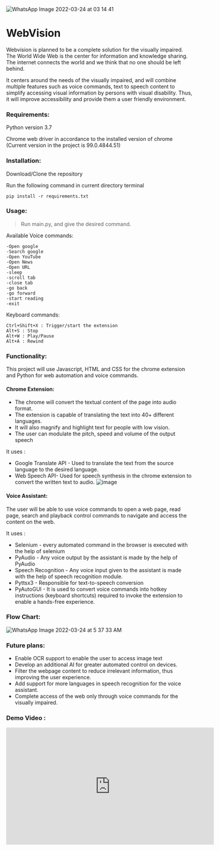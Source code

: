 
![WhatsApp Image 2022-03-24 at 03 14 41](https://user-images.githubusercontent.com/81071871/159801043-ef878b3a-378a-4483-a118-bac39f760e17.jpeg)

# WebVision

Webvision is planned to be a complete solution for the visually impaired. The World Wide Web is the center for information and knowledge sharing. The internet connects the world and we think that no one should be left behind.

It centers around the needs of the visually impaired, and will combine multiple features such as voice commands, text to speech content to simplify accessing visual information by persons with visual disability. Thus, it will improve accessibility and provide them a user friendly environment.


### Requirements:
Python version 3.7

Chrome web driver in accordance to the installed version of chrome (Current version in the project is 99.0.4844.51)

### Installation:
Download/Clone the repository 

Run the following command in current directory terminal
```
pip install -r requirements.txt
```

### Usage:


> Run main.py, and give the desired command.

Available Voice commands:
```
-Open google
-Search google
-Open YouTube
-Open News
-Open URL
-sleep
-scroll tab
-close tab
-go back
-go forward
-start reading
-exit
```

Keyboard commands:
```
Ctrl+Shift+X : Trigger/start the extension
Alt+S : Stop
Alt+W : Play/Pause
Alt+A : Rewind
```

### Functionality:
This project will use Javascript, HTML and CSS for the chrome extension and Python for web automation and voice commands.

#### Chrome Extension:
* The chrome will convert the textual content of the page into audio format.
* The extension is capable of translating the text into 40+ different languages.
* It will also magnify and highlight text for people with low vision.
* The user can modulate the pitch, speed and volume of the output speech 

It uses : 
* Google Translate API - Used to translate the text from the source language to the desired language.
* Web Speech API- Used for speech synthesis in the chrome extension to convert the written text to audio.
![image](https://user-images.githubusercontent.com/81071871/159798979-f5535251-34ca-4d7f-8f8d-91cbc9fcc5bd.png)
#### Voice Assistant:
The user will be able to use voice commands to open a web page, read page, search and playback control commands to navigate and access the content on the web.

It uses : 
* Selenium - every automated command in the browser is executed with the help of selenium
* PyAudio - Any voice output by the assistant is made by the help of PyAudio
* Speech Recognition - Any voice input given to the assistant is made with the help of speech recognition module.
* Pyttsx3 - Responsible for text-to-speech conversion
* PyAutoGUI - It is used to convert voice commands into hotkey instructions (keyboard shortcuts) required to invoke the extension to enable a hands-free experience.
  
### Flow Chart:


![WhatsApp Image 2022-03-24 at 5 37 33 AM](https://user-images.githubusercontent.com/85986613/159821095-cf3a3ffc-8697-4a86-b90b-0a136a5891ee.jpeg)


### Future plans:

* Enable OCR support to enable the user to access image text
* Develop an additional AI for greater automated control on devices.
* Filter the webpage content to reduce irrelevant information, thus improving the user experience.
* Add support for more languages in speech recognition for the voice assistant.
* Complete access of the web only through voice commands for the visually impaired.


### Demo Video :

<iframe width="560" height="315" src="https://www.youtube.com/embed/fnFSECa8NQY" title="YouTube video player" frameborder="0" allow="accelerometer; autoplay; clipboard-write; encrypted-media; gyroscope; picture-in-picture" allowfullscreen></iframe>
